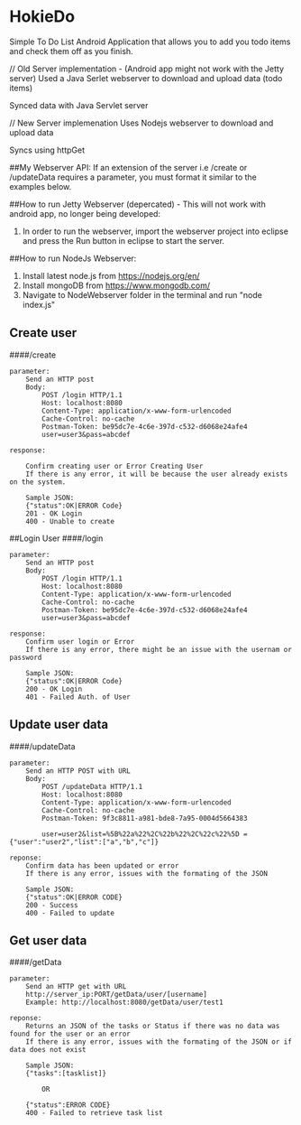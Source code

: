 HokieDo
=======

Simple To Do List Android Application that allows you to add you todo items and check them off as you finish.

// Old Server implementation - (Android app might not work with the Jetty server)
Used a Java Serlet webserver to download and upload data (todo items)

Synced data with Java Servlet server

// New Server implemenation
Uses Nodejs webserver to download and upload data

Syncs using httpGet

##My Webserver API:
If an extension of the server i.e /create or /updateData requires a parameter, you must format it similar to the examples below.

##How to run Jetty Webserver (depercated) - This will not work with android app, no longer being developed:
1. In order to run the webserver, import the webserver project into eclipse and press the Run button in eclipse to start the server.

##How to run NodeJs Webserver:
1. Install latest node.js from https://nodejs.org/en/ 
2. Install mongoDB from https://www.mongodb.com/
2. Navigate to NodeWebserver folder in the terminal and run "node index.js"

## Create user
####/create
```
parameter: 
	Send an HTTP post
	Body:
		POST /login HTTP/1.1
		Host: localhost:8080
		Content-Type: application/x-www-form-urlencoded
		Cache-Control: no-cache
		Postman-Token: be95dc7e-4c6e-397d-c532-d6068e24afe4
		user=user3&pass=abcdef
```
```
response:

	Confirm creating user or Error Creating User
	If there is any error, it will be because the user already exists on the system.

	Sample JSON:
	{"status":OK|ERROR Code}
	201 - OK Login
	400 - Unable to create
```
##Login User
####/login
```
parameter:
	Send an HTTP post
	Body:
		POST /login HTTP/1.1
		Host: localhost:8080
		Content-Type: application/x-www-form-urlencoded
		Cache-Control: no-cache
		Postman-Token: be95dc7e-4c6e-397d-c532-d6068e24afe4
		user=user3&pass=abcdef
```
```
response:
	Confirm user login or Error
	If there is any error, there might be an issue with the usernam or password

	Sample JSON:
	{"status":OK|ERROR Code}
	200 - OK Login
	401 - Failed Auth. of User
```

## Update user data
####/updateData
```
parameter:
	Send an HTTP POST with URL
	Body:
		POST /updateData HTTP/1.1
		Host: localhost:8080
		Content-Type: application/x-www-form-urlencoded
		Cache-Control: no-cache
		Postman-Token: 9f3c8811-a981-bde8-7a95-0004d5664383

		user=user2&list=%5B%22a%22%2C%22b%22%2C%22c%22%5D = {"user":"user2","list":["a","b","c"]}
```
```
reponse:
	Confirm data has been updated or error
	If there is any error, issues with the formating of the JSON

	Sample JSON:
	{"status":OK|ERROR CODE}
	200 - Success
	400 - Failed to update
```

## Get user data
####/getData
```
parameter:
	Send an HTTP get with URL
	http://server_ip:PORT/getData/user/[username]
	Example: http://localhost:8080/getData/user/test1
```
```
reponse:
	Returns an JSON of the tasks or Status if there was no data was found for the user or an error
	If there is any error, issues with the formating of the JSON or if data does not exist

	Sample JSON:
	{"tasks":[tasklist]}

		OR

	{"status":ERROR CODE}
	400 - Failed to retrieve task list
```
